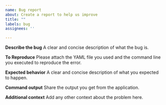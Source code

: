 ```yaml
---
name: Bug report
about: Create a report to help us improve
title: ""
labels: bug
assignees: ''

---
```


**Describe the bug**
A clear and concise description of what the bug is.

**To Reproduce**
Please attach the YAML file you used and the command line you executed to reproduce the error.

**Expected behavior**
A clear and concise description of what you expected to happen.

**Command output**
Share the output you get from the application.

**Additional context**
Add any other context about the problem here.
